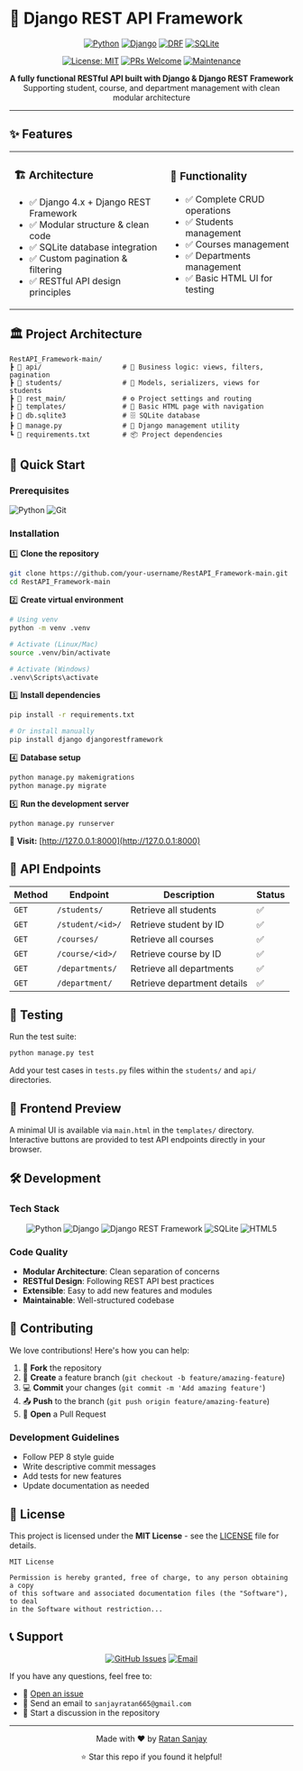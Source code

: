 # 🚀 Django REST API Framework

<div align="center">

[![Python](https://img.shields.io/badge/Python-3.8+-3776AB?style=for-the-badge&logo=python&logoColor=white)](https://python.org)
[![Django](https://img.shields.io/badge/Django-4.x-092E20?style=for-the-badge&logo=django&logoColor=white)](https://djangoproject.com)
[![DRF](https://img.shields.io/badge/Django_REST-Framework-ff1709?style=for-the-badge&logo=django&logoColor=white)](https://django-rest-framework.org)
[![SQLite](https://img.shields.io/badge/SQLite-003B57?style=for-the-badge&logo=sqlite&logoColor=white)](https://sqlite.org)

[![License: MIT](https://img.shields.io/badge/License-MIT-yellow.svg?style=for-the-badge)](https://opensource.org/licenses/MIT)
[![PRs Welcome](https://img.shields.io/badge/PRs-welcome-brightgreen.svg?style=for-the-badge)](http://makeapullrequest.com)
[![Maintenance](https://img.shields.io/badge/Maintained%3F-yes-green.svg?style=for-the-badge)](https://github.com/Ratan1103/RestAPI_Framework/graphs/commit-activity)

</div>

<p align="center">
  <strong>A fully functional RESTful API built with Django & Django REST Framework</strong><br>
  Supporting student, course, and department management with clean modular architecture
</p>

---

## ✨ Features

<table>
<tr>
<td>

### 🏗️ **Architecture**
- ✅ Django 4.x + Django REST Framework
- ✅ Modular structure & clean code
- ✅ SQLite database integration
- ✅ Custom pagination & filtering
- ✅ RESTful API design principles

</td>
<td>

### 🔧 **Functionality**
- ✅ Complete CRUD operations
- ✅ Students management
- ✅ Courses management  
- ✅ Departments management
- ✅ Basic HTML UI for testing

</td>
</tr>
</table>

## 🏛️ Project Architecture

```
RestAPI_Framework-main/
┣ 📂 api/                    # 🧠 Business logic: views, filters, pagination
┣ 📂 students/               # 👥 Models, serializers, views for students
┣ 📂 rest_main/              # ⚙️ Project settings and routing
┣ 📂 templates/              # 🎨 Basic HTML page with navigation
┣ 📄 db.sqlite3              # 🗄️ SQLite database
┣ 📄 manage.py               # 🔧 Django management utility
┗ 📄 requirements.txt        # 📦 Project dependencies
```

## 🚀 Quick Start

### Prerequisites

![Python](https://img.shields.io/badge/Python-3.8+-blue?logo=python&logoColor=white)
![Git](https://img.shields.io/badge/Git-Latest-orange?logo=git&logoColor=white)

### Installation

1️⃣ **Clone the repository**
```bash
git clone https://github.com/your-username/RestAPI_Framework-main.git
cd RestAPI_Framework-main
```

2️⃣ **Create virtual environment**
```bash
# Using venv
python -m venv .venv

# Activate (Linux/Mac)
source .venv/bin/activate

# Activate (Windows)
.venv\Scripts\activate
```

3️⃣ **Install dependencies**
```bash
pip install -r requirements.txt

# Or install manually
pip install django djangorestframework
```

4️⃣ **Database setup**
```bash
python manage.py makemigrations
python manage.py migrate
```

5️⃣ **Run the development server**
```bash
python manage.py runserver
```

🎉 **Visit:** [http://127.0.0.1:8000](http://127.0.0.1:8000)

## 📡 API Endpoints

<div align="center">
<table>
<thead>
<tr>
<th>Method</th>
<th>Endpoint</th>
<th>Description</th>
<th>Status</th>
</tr>
</thead>
<tbody>
<tr>
<td><code>GET</code></td>
<td><code>/students/</code></td>
<td>Retrieve all students</td>
<td>✅</td>
</tr>
<tr>
<td><code>GET</code></td>
<td><code>/student/&lt;id&gt;/</code></td>
<td>Retrieve student by ID</td>
<td>✅</td>
</tr>
<tr>
<td><code>GET</code></td>
<td><code>/courses/</code></td>
<td>Retrieve all courses</td>
<td>✅</td>
</tr>
<tr>
<td><code>GET</code></td>
<td><code>/course/&lt;id&gt;/</code></td>
<td>Retrieve course by ID</td>
<td>✅</td>
</tr>
<tr>
<td><code>GET</code></td>
<td><code>/departments/</code></td>
<td>Retrieve all departments</td>
<td>✅</td>
</tr>
<tr>
<td><code>GET</code></td>
<td><code>/department/</code></td>
<td>Retrieve department details</td>
<td>✅</td>
</tr>
</tbody>
</table>
</div>

## 🧪 Testing

Run the test suite:
```bash
python manage.py test
```

Add your test cases in `tests.py` files within the `students/` and `api/` directories.

## 🎨 Frontend Preview

A minimal UI is available via `main.html` in the `templates/` directory. Interactive buttons are provided to test API endpoints directly in your browser.

## 🛠️ Development

### Tech Stack

<p align="center">
<img src="https://img.shields.io/badge/Python-3776AB?style=for-the-badge&logo=python&logoColor=white" alt="Python">
<img src="https://img.shields.io/badge/Django-092E20?style=for-the-badge&logo=django&logoColor=white" alt="Django">
<img src="https://img.shields.io/badge/DRF-ff1709?style=for-the-badge&logo=django&logoColor=white" alt="Django REST Framework">
<img src="https://img.shields.io/badge/SQLite-07405E?style=for-the-badge&logo=sqlite&logoColor=white" alt="SQLite">
<img src="https://img.shields.io/badge/HTML5-E34F26?style=for-the-badge&logo=html5&logoColor=white" alt="HTML5">
</p>

### Code Quality

- **Modular Architecture**: Clean separation of concerns
- **RESTful Design**: Following REST API best practices
- **Extensible**: Easy to add new features and modules
- **Maintainable**: Well-structured codebase

## 🤝 Contributing

We love contributions! Here's how you can help:

1. 🍴 **Fork** the repository
2. 🌿 **Create** a feature branch (`git checkout -b feature/amazing-feature`)
3. 💻 **Commit** your changes (`git commit -m 'Add amazing feature'`)
4. 📤 **Push** to the branch (`git push origin feature/amazing-feature`)
5. 🔀 **Open** a Pull Request

### Development Guidelines

- Follow PEP 8 style guide
- Write descriptive commit messages
- Add tests for new features
- Update documentation as needed

## 📄 License

This project is licensed under the **MIT License** - see the [LICENSE](LICENSE) file for details.

```
MIT License

Permission is hereby granted, free of charge, to any person obtaining a copy
of this software and associated documentation files (the "Software"), to deal
in the Software without restriction...
```

## 📞 Support

<div align="center">

[![GitHub Issues](https://img.shields.io/badge/GitHub-Issues-red?style=for-the-badge&logo=github)](https://github.com/Ratan1103/RestAPI_Framework/issues)
[![Email](https://img.shields.io/badge/Email-Contact-blue?style=for-the-badge&logo=gmail)](mailto:sanjayratan665@gmail.com)

</div>

If you have any questions, feel free to:
- 🐛 [Open an issue](https://github.com/Ratan1103/RestAPI_Framework/issues)
- 📧 Send an email to `sanjayratan665@gmail.com`
- 💬 Start a discussion in the repository

---

<div align="center">
<p>Made with ❤️ by <a href="https://github.com/Ratan1103">Ratan Sanjay</a></p>
<p>⭐ Star this repo if you found it helpful!</p>
</div>
